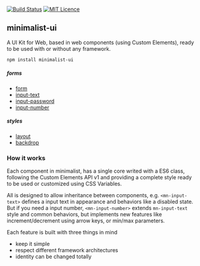 [![Build Status](https://travis-ci.org/darlanmendonca/minimalist.svg?branch=master)](https://travis-ci.org/darlanmendonca/minimalist)
[![MIT Licence](https://badges.frapsoft.com/os/mit/mit.svg?v=103)](https://opensource.org/licenses/mit-license.php)

## minimalist-ui

A UI Kit for Web, based in web components (using Custom Elements), ready to be used with or without any framework.

```sh
npm install minimalist-ui
```

##### forms

- [form](./src/form)
- [input-text](./src/input-text)
- [input-password](./src/input-password)
- [input-number](./src/input-number)

##### styles

- [layout](./src/layout)
- [backdrop](./src/backdrop)

### How it works

Each component in minimalist, has a single core writed with a ES6 class, following the Custom Elements API v1 and providing a complete style ready to be used or customized using CSS Variables.

All is designed to allow inheritance between components, e.g. `<mn-input-text>` defines a input text in appearance and behaviors like a disabled state. But if you need a input number, `<mn-input-number>` extends `mn-input-text` style and common behaviors, but implements new features like increment/decrement using arrow keys, or min/max parameters.


Each feature is built with three things in mind

- keep it simple
- respect different framework architectures
- identity can be changed totally

<!-- See more about minimalist components in [darlanmendonca.github.io/minimalist](https://darlanmendonca.github.io/minimalist/) -->

